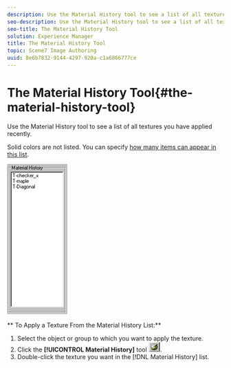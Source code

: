 ```yaml
---
description: Use the Material History tool to see a list of all textures you have applied recently.
seo-description: Use the Material History tool to see a list of all textures you have applied recently.
seo-title: The Material History Tool
solution: Experience Manager
title: The Material History Tool
topic: Scene7 Image Authoring
uuid: 8e6b7832-9144-4297-920a-c1a6866777ce
---
```


# The Material History Tool{#the-material-history-tool}

Use the Material History tool to see a list of all textures you have applied recently.

Solid colors are not listed. You can specify [how many items can appear in this list](../../c-vat-rend-pg/c-vat-abt-rend-pg/c-vat-rend-pg-pref.md#concept-158b19aeeda74bb28fcac3b684ca1efc).

![](assets/mat_history.png)

** To Apply a Texture From the Material History List:** 

1. Select the object or group to which you want to apply the texture.
1. Click the **[!UICONTROL Material History]** tool ![](assets/mat_hist.png).
1. Double-click the texture you want in the [!DNL Material History] list.
